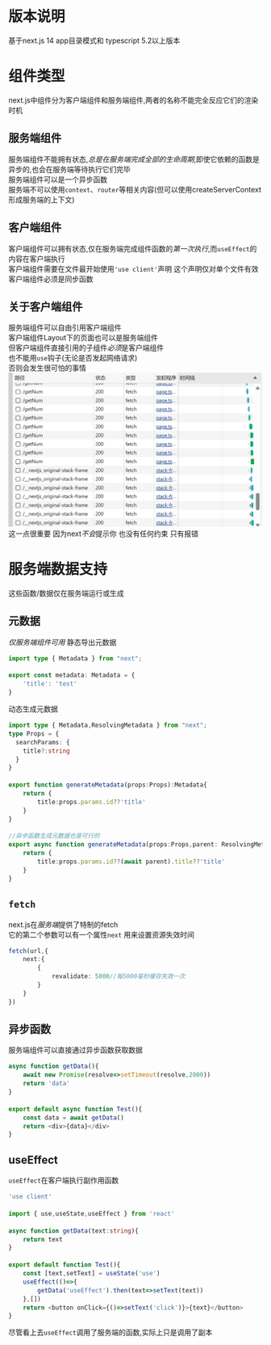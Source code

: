 # 版本说明
基于next.js 14 app目录模式和 typescript 5.2以上版本
# 组件类型
next.js中组件分为客户端组件和服务端组件,两者的名称不能完全反应它们的渲染时机  
## 服务端组件
服务端组件不能拥有状态,*总是在服务端完成全部的生命周期*,即使它依赖的函数是异步的,也会在服务端等待执行它们完毕  
服务端组件可以是一个异步函数   
服务端不可以使用`context`、`router`等相关内容(但可以使用createServerContext形成服务端的上下文)
## 客户端组件
客户端组件可以拥有状态,仅在服务端完成组件函数的*第一次执行*,而`useEffect`的内容在客户端执行   
客户端组件需要在文件最开始使用`'use client'`声明 这个声明仅对单个文件有效   
客户端组件必须是同步函数
## 关于客户端组件
服务端组件可以自由引用客户端组件  
客户端组件Layout下的页面也可以是服务端组件   
但客户端组件直接引用的子组件*必须*是客户端组件  
也不能用`use`钩子(无论是否发起网络请求)   
否则会发生很可怕的事情  
![Alt text](./images/terrible.png)  
这一点很重要 因为next*不会*提示你 也没有任何约束 只有报错
# 服务端数据支持
这些函数/数据仅在服务端运行或生成
## 元数据
*仅服务端组件可用*
静态导出元数据  
``` ts
import type { Metadata } from "next";

export const metadata: Metadata = {
    'title': 'test'
}
```
动态生成元数据   
``` ts
import type { Metadata,ResolvingMetadata } from "next";
type Props = {
  searchParams: {
    title?:string
  }
}

export function generateMetadata(props:Props):Metadata{
    return {
        title:props.params.id??'title'
    }
}

//异步函数生成元数据也是可行的
export async function generateMetadata(props:Props,parent: ResolvingMetadata):Promise<Metadata>{
    return {
        title:props.params.id??(await parent).title??'title'
    }
}
```
## `fetch`
next.js在*服务端*提供了特制的fetch  
它的第二个参数可以有一个属性`next` 用来设置资源失效时间   
``` ts
fetch(url,{
    next:{
        { 
            revalidate: 5000//每5000毫秒缓存失效一次
        }
    }
})
```
## 异步函数
服务端组件可以直接通过异步函数获取数据  
``` ts
async function getData(){
    await new Promise(resolve=>setTimeout(resolve,2000))
    return 'data'
}
 
export default async function Test(){
    const data = await getData()
    return <div>{data}</div>
}
```
## useEffect
`useEffect`在客户端执行副作用函数
``` ts
'use client'

import { use,useState,useEffect } from 'react'

async function getData(text:string){
    return text
}

export default function Test(){
    const [text,setText] = useState('use')
    useEffect(()=>{
        getData('useEffect').then(text=>setText(text))
    },[])
    return <button onClick={()=>setText('click')}>{text}</button>
}
```
尽管看上去`useEffect`调用了服务端的函数,实际上只是调用了副本  
